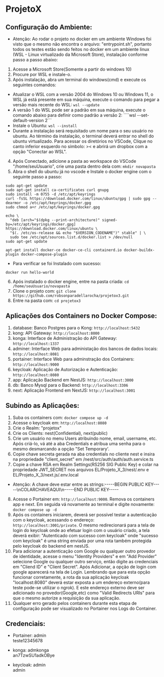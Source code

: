 # ProjetoX

## Configuração do Ambiente:

* Atenção: Ao rodar o projeto no docker em um ambiente Windows foi visto que o mesmo não encontra o arquivo: "entrypoint.sh", portanto todos os testes estão sendo feitos no docker em um ambiente linux (WSL - Linux virtualizado da Microsoft Store), instalação conforme passo a passo abaixo:

1. Acesse a Microsoft Store(Somente a partir do windows 10)
2. Procure por WSL e instale-o.
3. Após instalação, abra um terminal do windows(cmd) e execute os seguintes comandos:
* Atualizar o WSL com a versão 2004 do Windows 10 ou Windows 11, o WSL já está presente em sua máquina, execute o comando para pegar a versão mais recente do WSL:
```wsl --update```
* A versão 1 do WSL pode ser a padrão em sua máquina, execute o comando abaixo para definir como padrão a versão 2:
````wsl --set-default-version 2```
* Instale o Ubuntu:
```wsl --install```
* Durante a instalação será requisitado um nome para o seu usuário no ubuntu. Ao término da instalação, o terminal deverá entrar no shell do ubuntu virtualizado.
Para acessar os diretórios no VSCode, Clique no canto inferior esquerdo no símbolo: >< e abrirá um dropbox com a opção "Conectar ao WSL".<br>
4. Após Conectado, adicione a pasta ao workspace do VSCode "/home/seuUsuario", crie uma pasta dentro dela com: ```mkdir novapasta```
5. Abra o shell do ubuntu já no vscode e Instale o docker engine com o seguinte passo a passo:
```
sudo apt-get update
sudo apt-get install ca-certificates curl gnupg
sudo install -m 0755 -d /etc/apt/keyrings
curl -fsSL https://download.docker.com/linux/ubuntu/gpg | sudo gpg --dearmor -o /etc/apt/keyrings/docker.gpg
sudo chmod a+r /etc/apt/keyrings/docker.gpg
```
```
echo \
  "deb [arch="$(dpkg --print-architecture)" signed-by=/etc/apt/keyrings/docker.gpg] https://download.docker.com/linux/ubuntu \
  "$(. /etc/os-release && echo "$VERSION_CODENAME")" stable" | \
  sudo tee /etc/apt/sources.list.d/docker.list > /dev/null
sudo apt-get update
```
```
apt-get install docker-ce docker-ce-cli containerd.io docker-buildx-plugin docker-compose-plugin
```
* Para verificar se foi Instalado com sucesso:
```
docker run hello-world
```
6. Após instalado o docker engine, entre na pasta criada: ```cd /home/seuUsuario/novapasta```
7. Clone o projeto com: ```git clone https://github.com/robsonparadellarocha/projetox3.git```
8. Entre na pasta com:  ```cd projetox3 ```

## Aplicações dos Containers no Docker Compose:
1. database: Banco Postgres para o Kong: ```http://localhost:5432```
2. kong: API Gateway: ```http://localhost:8000```
3. konga: Interface de Administração do API Gateway: ```http://localhost:1337```
4. adminer: Interface Web para administação dos bancos de dados locais: ```http://localhost:8081```
5. portainer: Interface Web para adminstração dos Containers: ```http://localhost:9000```
6. keycloak: Aplicação de Autorização e Autenticação: ```http://localhost:8080```
7. app: Aplicação Backend em NestJS: ```http://localhost:3000```
8. db: Banco Mysql para o Backend: ```http://localhost:3306```
9. next: Aplicação Frontend em NextJS: ```http://localhost:3001```

## Subindo as Aplicações:
1. Suba os containers com: ```docker compose up -d```
2. Acesse o keycloak em: ```http://localhost:8080```
3. Crie o Realm: "projetox"
4. Crie os Clients: nest(Confidential), next(public)
5. Crie um usuário no menu Users atribuindo nome, email, username, etc. Após criá-lo, vá até a aba Credentials e atribua uma senha para o mesmo desmarcando a opção "Set Temporary'.
6. Copie chave secreta gerada na aba credentials no cliente nest e insira na propriedade "client_secret" em /nest/src/auth/auth/auth.service.ts
7. Copie a chave RSA em Realm Settings(RS256 SIG Public Key) e colar na propriedade JWT_SECRET nos arquivos EL/Projeto_X_3/nest/.env e EL/Projeto_X_3/next.js/.env.local <br>
* Atenção: A chave deve estar entre as strings:-----BEGIN PUBLIC KEY-----\nCOLARCHAVEAQUI\n-----END PUBLIC KEY-----
8. Acesse o Portainer em: ```http://localhost:9000```. Remova os containers app e next. Em seguida vá novamente ao terminal e digite novamente: ```docker compose up -d```
9. Após os containers iniciarem, deverá ser possível testar a autenticação com o keycloak, acessando o endereço: ```http://localhost:3001/private```. O mesmo redirecionará para a tela de login do keycloak onde ao efetuar login com o usuário criado, a tela deverá exibir: "Autenticado com sucesso com keycloak" onde "sucesso com keycloak" é uma string enviada por uma rota também protegida pelo keycloak do backend em nestJS.
10. Para adicionar a autenticação com Google ou qualquer outro provedor de identidade, acesse o menu "Identity Providers" e em "Add Provider" selecione Google ou qualquer outro serviço, então digite as credenciais em "Cliend ID" e "Client Secret". Após Adicionar, a opção de login com google aparecerá na tela de Login. Lembrando que para esta opção funcionar corretamente, a rota da sua aplicação keycloak "localhost:8080" deverá estar exposta a um endereço externo(para teste pode-se utilizar o ngrok). E este endereço externo deve ser adicionado no provedor(Google,etc) como "Valid Redirects URIs" para que o mesmo autorize a requisição da sua aplicação.
11. Qualquer erro gerado pelos containers durante esta etapa de configuração pode ser visualizado no Portainer nos Logs do Container.

## Credenciais: 

* Portainer:
admin <br>
teste12345678 <br>

* konga:
admkonga <br>
an7TzwSU1adkOBye <br>

* keycloak:
admin <br>
admin <br>